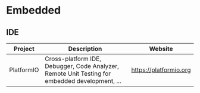 # Embedded

## IDE

| Project    | Description                                                           | Website                |
| ---------- | --------------------------------------------------------------------- | ---------------------- |
| PlatformIO | Cross-platform IDE, Debugger, Code Analyzer, Remote Unit Testing for embedded development, ... | https://platformio.org |

